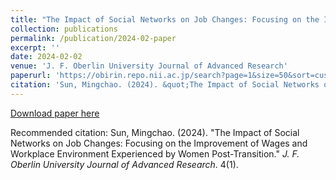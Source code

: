 ```yaml
---
title: "The Impact of Social Networks on Job Changes: Focusing on the Improvement of Wages and Workplace Environment Experienced by Women Post-Transition (in Japanese)"
collection: publications
permalink: /publication/2024-02-paper
excerpt: ''
date: 2024-02-02
venue: 'J. F. Oberlin University Journal of Advanced Research'
paperurl: 'https://obirin.repo.nii.ac.jp/search?page=1&size=50&sort=custom_sort&search_type=2&q=326'
citation: 'Sun, Mingchao. (2024). &quot;The Impact of Social Networks on Job Changes: Focusing on the Improvement of Wages and Workplace Environment Experienced by Women Post-Transition.&quot; <i>The Nonprofit Review</i>. 4(1).'
---
```


[Download paper here](https://obirin.repo.nii.ac.jp/search?page=1&size=50&sort=custom_sort&search_type=2&q=326)

Recommended citation: Sun, Mingchao. (2024). "The Impact of Social Networks on Job Changes: Focusing on the Improvement of Wages and Workplace Environment Experienced by Women Post-Transition." <i>J. F. Oberlin University Journal of Advanced Research</i>. 4(1).

